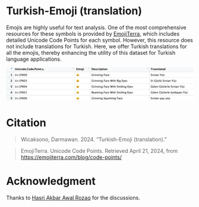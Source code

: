 # Turkish-Emoji (translation)
Emojis are highly useful for text analysis. One of the most comprehensive resources for these symbols is provided by [EmojiTerra](https://emojiterra.com/blog/code-points/), which includes detailed Unicode Code Points for each symbol. However, this resource does not include translations for Turkish. Here, we offer Turkish translations for all the emojis, thereby enhancing the utility of this dataset for Turkish language applications.

![emojis](https://github.com/dwicak/Turkish-Emoji/blob/b7ecf27de3abcd47a32329564c3499bc7a914d42/Emojis.png)

# Citation
>Wicaksono, Darmawan. 2024. “Turkish-Emoji (translation).”

>EmojiTerra. Unicode Code Points. Retrieved April 21, 2024, from https://emojiterra.com/blog/code-points/

# Acknowledgment
Thanks to [Hasri Akbar Awal Rozaq](https://github.com/akbarrozaq691) for the discussions.
